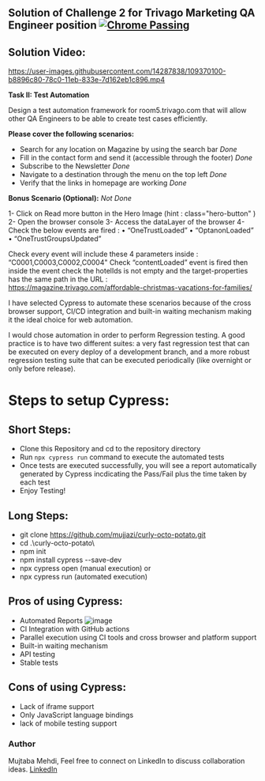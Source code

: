
## Solution of Challenge 2 for Trivago Marketing QA Engineer position [![Chrome Passing](https://github.com/cypress-io/github-action/workflows/example-chrome/badge.svg?branch=master)](.github/workflows/main.yml)

## Solution Video:

https://user-images.githubusercontent.com/14287838/109370100-b8896c80-78c0-11eb-833e-7d162eb1c896.mp4


**Task II: Test Automation**

Design a test automation framework for room5.trivago.com that will allow other QA Engineers to  be able to create test cases efficiently. 

**Please cover the following scenarios:**

- Search for any location on Magazine by using the search bar *Done*
- Fill in the contact form and send it (accessible through the footer) *Done*
- Subscribe to the Newsletter *Done*
- Navigate to a destination through the menu on the top left *Done*
- Verify that the links in homepage are working *Done*


**Bonus Scenario (Optional):**  *Not Done*
 
1- Click on Read more button in the Hero Image (hint : class="hero-button" ) 2- Open the browser console 
3- Access the dataLayer of the browser 
4- Check the below events are fired : 
• “OneTrustLoaded” 
• “OptanonLoaded” 
• “OneTrustGroupsUpdated” 

Check every event will include these 4 parameters inside : “C0001,C0003,C0002,C0004" Check “contentLoaded” event is fired then inside the event check the hotelIds is not  empty and the target-properties has the same path in the URL :  
https://magazine.trivago.com/affordable-christmas-vacations-for-families/ 



I have selected Cypress to automate these scenarios because of the cross browser support, CI/CD integration and built-in waiting mechanism making it the ideal choice for web automation. 

I would chose automation in order to perform Regression testing. A good practice is to have two different suites: a very fast regression test that can be executed on every deploy of a development branch, and a more robust regression testing suite that can be executed periodically (like overnight or only before release). 

# Steps to setup Cypress:

## Short Steps:
- Clone this Repository and cd to the repository directory
- Run `npx cypress run` command to execute the automated tests
- Once tests are executed successfully, you will see a report automatically generated by Cypress incdicating the Pass/Fail plus the time taken by each test
- Enjoy Testing!

## Long Steps:

- git clone https://github.com/mujjazi/curly-octo-potato.git
- cd .\curly-octo-potato\
- npm init
- npm install cypress --save-dev
- npx cypress open (manual execution)
or
- npx cypress run (automated execution)

## Pros of using Cypress:
- Automated Reports
![image](https://user-images.githubusercontent.com/14287838/109370915-2edb9e00-78c4-11eb-84f0-28c90f62cc93.png)
- CI Integration with GitHub actions
- Parallel execution using CI tools and cross browser and platform support
- Built-in waiting mechanism
- API testing
- Stable tests

## Cons of using Cypress:

- Lack of iframe support
- Only JavaScript language bindings
- lack of mobile testing support

### Author
Mujtaba Mehdi,
Feel free to connect on LinkedIn to discuss collaboration ideas.
[LinkedIn](https://www.linkedin.com/in/mujtabamehdi9)
